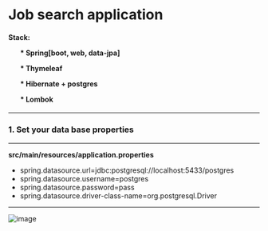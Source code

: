 <h1>Job search application</h1>
<h4>Stack:
<list>
  <ol>* Spring[boot, web, data-jpa]</ol>
  <ol>* Thymeleaf</ol>
  <ol>* Hibernate + postgres</ol>
  <ol>* Lombok</ol>
</list>
</h4>
<hr/>

<h3>1. Set your data base properties</h1>
<hr/>
<p><b>src/main/resources/application.properties</b></p>

* spring.datasource.url=jdbc:postgresql://localhost:5433/postgres
* spring.datasource.username=postgres
* spring.datasource.password=pass
* spring.datasource.driver-class-name=org.postgresql.Driver
<hr/>


![image](https://github.com/wasd0/java-web-application/assets/84603952/d5a8ef86-3696-4f80-b472-86e59f3fbf73)
